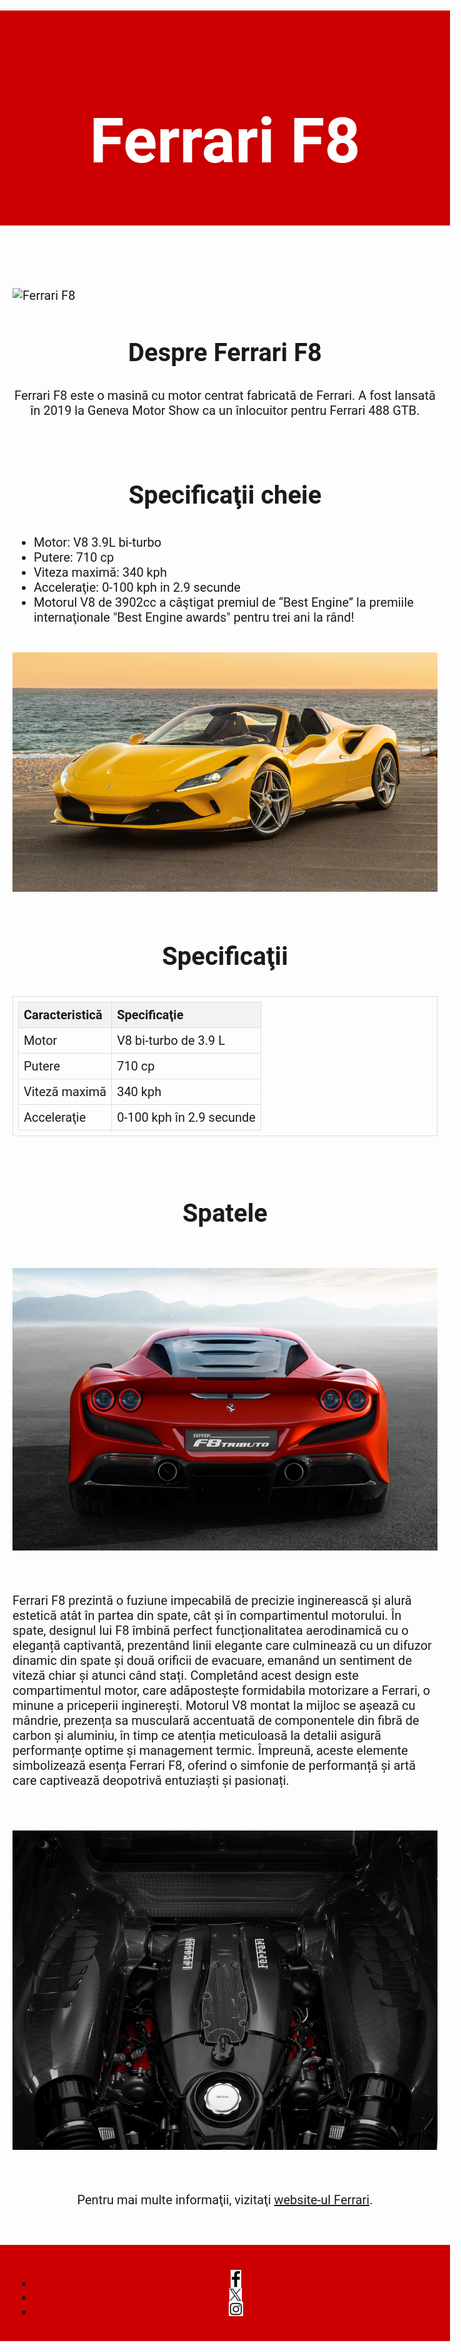 <!DOCTYPE html>
<html lang="en">
<head>
<meta charset="UTF-8">
<meta name="viewport" content="width=device-width, initial-scale=1.0">
<title>Ferrari F8</title>
<style>
  body {
    font-family: Roboto;
    font-size: 20px;
    margin: 0;
    padding: 0;
  }
  header {
    background-color: #c00;
    color: #fff;
    text-align: center;
    padding: 10px;
  }
  section {
    padding: 20px;
  }
  table {
    width: 100%;
    border-collapse: collapse;
  }
  table, th, td {
    border: 1px solid #ddd;
    padding: 8px;
    text-align: left;
  }
  th {
    background-color: #f2f2f2;
  }
  img {
    display: block;
    margin: auto;
    max-width: 100%;
    height: auto;
  }
  h1 {
  font-size: 100px;
  }
  h3 {
  font-size: 40px;
  }
  h2 {
  font-size: 40px;
  }
  footer {
    background-color: #c00;
    padding: 20px;
    margin-top: 20px;
}

.social-links {
    list-style: none; 
    padding: 0; 
    margin: 0; 
}

.social-links li {
    display: inline; 
    margin-right: 10px; 
}
</style>
</head>
<body>
<header>
  <h1>Ferrari F8</h1>
</header>
<section>
  <img src="f8tributo(1).jpg" alt="Ferrari F8">
  <center>
  <h2>Despre Ferrari F8</h2>
  </center>
  <center>
  <p>Ferrari F8 este o masină cu motor centrat fabricată de Ferrari. A fost lansată în 2019 la Geneva Motor Show ca un înlocuitor pentru Ferrari 488 GTB.</p>
  </center>
  <br>
  <center>
  <h3>Specificaţii cheie</h3>
  </center>
  <ul>
    <li>Motor: V8 3.9L bi-turbo</li>
    <li>Putere: 710 cp</li>
    <li>Viteza maximă: 340 kph</li>
    <li>Acceleraţie: 0-100 kph in 2.9 secunde</li>
    <li>Motorul V8 de 3902cc a câştigat premiul de “Best Engine” la premiile internaţionale "Best Engine awards" pentru trei ani la rând!</li>
  </ul>
  <br>
  <img src="f8spyder.jpg" alt="Ferrari F8 spyder">
  <br>
  <center>
  <h3>Specificaţii</h3>
  </center>
  <table>
    <tr>
      <th>Caracteristică</th>
      <th>Specificaţie</th>
    </tr>
    <tr>
      <td>Motor</td>
      <td>V8 bi-turbo de 3.9 L</td>
    </tr>
    <tr>
      <td>Putere</td>
      <td>710 cp</td>
    </tr>
    <tr>
      <td>Viteză maximă</td>
      <td>340 kph</td>
    </tr>
    <tr>
      <td>Acceleraţie</td>
      <td>0-100 kph în 2.9 secunde</td>
    </tr>
  </table>
  <br>
  <center>
  <h3>Spatele</h3>
  </center>
  <br>
  <img src="ferrari_f8_tributo_rear.jpg" alt="Ferrari F8 spyder">
  <br>
  <br>
  <p>Ferrari F8 prezintă o fuziune impecabilă de precizie inginerească și alură estetică atât în ​​partea din spate, cât și în compartimentul motorului. În spate, designul lui F8 îmbină perfect funcționalitatea aerodinamică cu o eleganță captivantă, prezentând linii elegante care culminează cu un difuzor dinamic din spate și două orificii de evacuare, emanând un sentiment de viteză chiar și atunci când stați. Completând acest design este compartimentul motor, care adăpostește formidabila motorizare a Ferrari, o minune a priceperii inginerești. Motorul V8 montat la mijloc se așează cu mândrie, prezența sa musculară accentuată de componentele din fibră de carbon și aluminiu, în timp ce atenția meticuloasă la detalii asigură performanțe optime și management termic. Împreună, aceste elemente simbolizează esența Ferrari F8, oferind o simfonie de performanță și artă care captivează deopotrivă entuziaști și pasionați.</p>
  <br>
  <br>
  <img src="enginebay.jpg" alt="Ferrari F8" >
  <br>
  <br>
  <center>
  <p>Pentru mai multe informaţii, vizitaţi <a href="https://www.ferrari.com/">website-ul Ferrari</a>.</p>
  </center>
</section>
</body>
<footer>
    <ul class="social-links">
        <li><a href="https://www.facebook.com/Ferrari/"><img src="facebook-removebg-preview.png" width="17" alt="Facebook"></a></li>
        <li><a href="https://twitter.com/ferrari?lang=en"><img src="X-removebg-preview.png" width="20" alt="Twitter"></a></li>
        <li><a href="https://www.instagram.com/ferrari?utm_source=ig_web_button_share_sheet&igsh=ZDNlZDc0MzIxNw=="><img src="insta-removebg-preview.png" width="23" alt="Instagram"></a></li>
        <!-- Add more social media links as needed -->
    </ul>
</footer>
</html>
